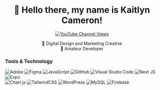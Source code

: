 <h1 align="center">👋 Hello there, my name is Kaitlyn Cameron! </h1>

<p align="center">
 <a href="https://kaitlyncameron.ca/">
    <img alt="YouTube Channel Views" title="Subscribe to my YouTube channel" target="_blank" src="https://img.shields.io/badge/Portfolio%3A-Kaitlyn%20Cameron's%20Website-blue">
  </a>
  </p> 
  
<p align="center">
🔭 Digital Design and Marketing Creative <br> 
💬 Amateur Developer 
</p> 

### Tools & Technology 

![Adobe](https://img.shields.io/badge/adobe-%23FF0000.svg?style=for-the-badge&logo=adobe&logoColor=white)
![Figma](https://img.shields.io/badge/figma-%23F24E1E.svg?style=for-the-badge&logo=figma&logoColor=white)
![JavaScript](https://img.shields.io/badge/javascript-%23323330.svg?style=for-the-badge&logo=javascript&logoColor=%23F7DF1E)
![GitHub](https://img.shields.io/badge/github-%23121011.svg?style=for-the-badge&logo=github&logoColor=white)
![Visual Studio Code](https://img.shields.io/badge/Visual%20Studio%20Code-0078d7.svg?style=for-the-badge&logo=visual-studio-code&logoColor=white)
![Next JS](https://img.shields.io/badge/Next-black?style=for-the-badge&logo=next.js&logoColor=white)
![Expo](https://img.shields.io/badge/expo-1C1E24?style=for-the-badge&logo=expo&logoColor=#D04A37)
<br> 
![Chart.js](https://img.shields.io/badge/chart.js-F5788D.svg?style=for-the-badge&logo=chart.js&logoColor=white)
![TailwindCSS](https://img.shields.io/badge/tailwindcss-%2338B2AC.svg?style=for-the-badge&logo=tailwind-css&logoColor=white)
![WordPress](https://img.shields.io/badge/WordPress-%23117AC9.svg?style=for-the-badge&logo=WordPress&logoColor=white)
![MySQL](https://img.shields.io/badge/mysql-4479A1.svg?style=for-the-badge&logo=mysql&logoColor=white)
![Firebase](https://img.shields.io/badge/firebase-a08021?style=for-the-badge&logo=firebase&logoColor=ffcd34)



<!--
**kcameron37/kcameron37** is a ✨ _special_ ✨ repository because its `README.md` (this file) appears on your GitHub profile.
<a href="https://kaitlyncameron.ca/">
- 🔭 Digital Design and Marketing Creative 
- 💬 Amateur Developer 

-->
